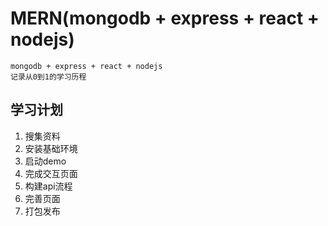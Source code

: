 # MERN(mongodb + express + react + nodejs)

```
mongodb + express + react + nodejs
记录从0到1的学习历程
```

## 学习计划

1. 搜集资料
2. 安装基础环境
3. 启动demo
4. 完成交互页面
5. 构建api流程
6. 完善页面
7. 打包发布